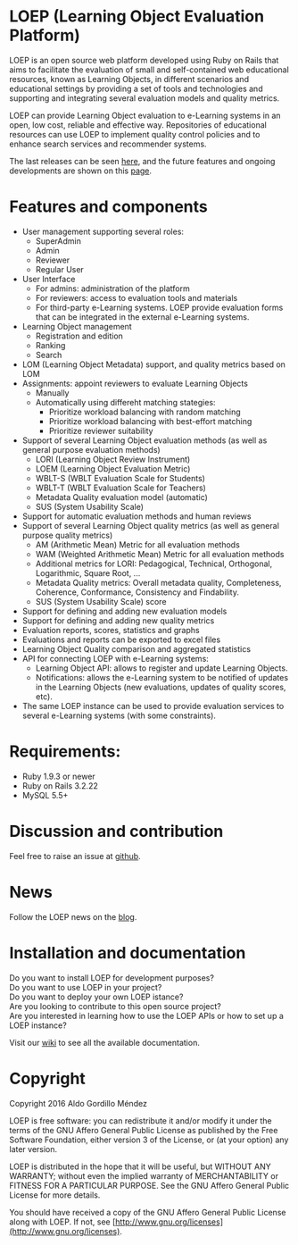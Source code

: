 # LOEP (Learning Object Evaluation Platform)

LOEP is an open source web platform developed using Ruby on Rails that aims to facilitate the evaluation of small and self-contained web educational resources, known as Learning Objects, in different scenarios and educational settings by providing a set of tools and technologies and supporting and integrating several evaluation models and quality metrics.  

LOEP can provide Learning Object evaluation to e-Learning systems in an open, low cost, reliable and effective way.
Repositories of educational resources can use LOEP to implement quality control policies and to enhance search services and recommender systems. 

The last releases can be seen [here](https://github.com/agordillo/LOEP/releases), and the future features and ongoing developments are shown on this [page](https://github.com/agordillo/LOEP/milestones).  
  
  
# Features and components
  
* User management supporting several roles:
  * SuperAdmin
  * Admin
  * Reviewer
  * Regular User
* User Interface
  * For admins: administration of the platform
  * For reviewers: access to evaluation tools and materials
  * For third-party e-Learning systems. LOEP provide evaluation forms that can be integrated in the external e-Learning systems.  
* Learning Object management
  * Registration and edition
  * Ranking
  * Search
* LOM (Learning Object Metadata) support, and quality metrics based on LOM
* Assignments: appoint reviewers to evaluate Learning Objects
  * Manually
  * Automatically using differeht matching stategies:
    * Prioritize workload balancing with random matching 
    * Prioritize workload balancing with best-effort matching
    * Prioritize reviewer suitability
* Support of several Learning Object evaluation methods (as well as general purpose evaluation methods)
  * LORI (Learning Object Review Instrument)
  * LOEM (Learning Object Evaluation Metric)
  * WBLT-S (WBLT Evaluation Scale for Students)
  * WBLT-T (WBLT Evaluation Scale for Teachers)
  * Metadata Quality evaluation model (automatic)
  * SUS (System Usability Scale)
* Support for automatic evaluation methods and human reviews
* Support of several Learning Object quality metrics (as well as general purpose quality metrics)
  * AM (Arithmetic Mean) Metric for all evaluation methods
  * WAM (Weighted Arithmetic Mean) Metric for all evaluation methods
  * Additional metrics for LORI: Pedagogical, Technical, Orthogonal, Logarithmic, Square Root, ...
  * Metadata Quality metrics: Overall metadata quality, Completeness, Coherence, Conformance, Consistency and Findability.
  * SUS (System Usability Scale) score
* Support for defining and adding new evaluation models
* Support for defining and adding new quality metrics
* Evaluation reports, scores, statistics and graphs
* Evaluations and reports can be exported to excel files
* Learning Object Quality comparison and aggregated statistics
* API for connecting LOEP with e-Learning systems:
  * Learning Object API: allows to register and update Learning Objects.
  * Notifications: allows the e-Learning system to be notified of updates in the Learning Objects (new evaluations, updates of quality scores, etc).
* The same LOEP instance can be used to provide evaluation services to several e-Learning systems (with some constraints).

# Requirements:  

* Ruby 1.9.3 or newer
* Ruby on Rails 3.2.22
* MySQL 5.5+


# Discussion and contribution  
  
Feel free to raise an issue at [github](http://github.com/agordillo/LOEP/issues).  


# News

Follow the LOEP news on the [blog](https://loepblog.wordpress.com/). 


# Installation and documentation

Do you want to install LOEP for development purposes? <br/>
Do you want to use LOEP in your project? <br/>
Do you want to deploy your own LOEP istance? <br/>
Are you looking to contribute to this open source project?  <br/>
Are you interested in learning how to use the LOEP APIs or how to set up a LOEP instance? <br/>

Visit our [wiki](http://github.com/agordillo/LOEP/wiki) to see all the available documentation.  



# Copyright

Copyright 2016 Aldo Gordillo Méndez

LOEP is free software: you can redistribute it and/or modify it under the terms of the GNU Affero General Public License as published by the Free Software Foundation, either version 3 of the License, or (at your option) any later version.

LOEP is distributed in the hope that it will be useful, but WITHOUT ANY WARRANTY; without even the implied warranty of MERCHANTABILITY or FITNESS FOR A PARTICULAR PURPOSE.  See the GNU Affero General Public License for more details.

You should have received a copy of the GNU Affero General Public License along with LOEP. If not, see [http://www.gnu.org/licenses](http://www.gnu.org/licenses).

